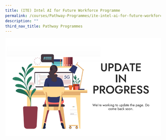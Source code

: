 ```yaml
---
title: (ITE) Intel AI for Future Workforce Programme
permalink: /courses/Pathway-Programmes/ite-intel-ai-for-future-workforce-programme/
description: ""
third_nav_title: Pathway Programmes
---
```

![Update in progress](/images/banners-and-logos/Webpage%20Update-S.png)